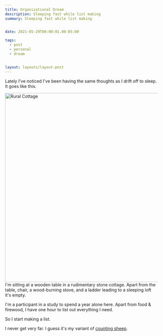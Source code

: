 ```yaml
---
title: Organizational Dream
description: Sleeping fast while list making
summary: Sleeping fast while list making


date: 2021-05-29T00:00:01.00-05:00

tags:
  - post
  - personal
  - dream
  

layout: layouts/layout-post
---
```

Lately I've noticed I've been having the same thoughts as I drift off to sleep. It goes like this.

<a data-flickr-embed="true" href="https://www.flickr.com/photos/proni/6211439850/in/photolist-asTfEw-2jVZfvg-2jMpXCm-NhWwut-Eo9v5z-72cYRn-XnPhX2-nWW4o5-nJ61Sv-nWVMRJ-pcqNk7-2jFDAtf-nYfN6D-2k3TZxM-nVNQVG-2aVZTKA-Yr14se-NEnpFa-5qjn28-5Fz24S-2hRQX7T-26Kw2dR-2gRSrzb-oUf88C-2jn6aoS-ZYKZk9-2ki3MBv-2iqbtPE-oE1zPs-oDLWUH-2k9SFPi-27mjGMA-89vrXf-2jZy7z5-2kAFoWu-2iQxGKP-DLS2Ky-xsSYNp-2jaKVdJ-2jUv7hD-brJfDb-2jawsY9-2kHWVBE-RyKf1f-2hyJbiu-Enn4ZV-Ytwbgx-bvkQxf-oDf4ps-B3pr6X" title="Rural Cottage"><img src="https://live.staticflickr.com/6167/6211439850_a6d3a2d43b_c.jpg" width="800" height="623" alt="Rural Cottage"></a><script async src="//embedr.flickr.com/assets/client-code.js" charset="utf-8"></script>
I'm sitting at a wooden table in a rudimentary stone cottage. Apart from the table, chair, a wood-burning stove, and a ladder leading to a sleeping loft it's empty.

I'm a participant in a study to spend a year alone here. Apart from food & firewood, I have one hour to list out everything I need.

So I start making a list.

I never get very far. I guess it's my variant of [counting sheep](https://en.wikipedia.org/wiki/Counting_sheep "Wikipedia article").

